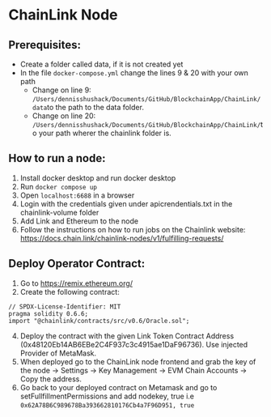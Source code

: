 # ChainLink Node 

## Prerequisites:
* Create a folder called data, if it is not created yet
* In the file `docker-compose.yml` change the lines 9 & 20 with your own path
  * Change on line 9: `/Users/dennisshushack/Documents/GitHub/BlockchainApp/ChainLink/data`to the path to the data folder.
  * Change on line 20: `/Users/dennisshushack/Documents/GitHub/BlockchainApp/ChainLink/`to your path wherer the chainlink folder is.

## How to run a node:
1. Install docker desktop and run docker desktop
2. Run `docker compose up`
3. Open `localhost:6688` in a browser
4. Login with the credentials given under apicrendentials.txt in the chainlink-volume folder
5. Add Link and Ethereum to the node
6. Follow the instructions on how to run jobs on the Chainlink website:
https://docs.chain.link/chainlink-nodes/v1/fulfilling-requests/

## Deploy Operator Contract:
1. Go to https://remix.ethereum.org/
2. Create the following contract:
```Solidity
// SPDX-License-Identifier: MIT
pragma solidity 0.6.6;
import "@chainlink/contracts/src/v0.6/Oracle.sol";
```
4. Deploy the contract with the given Link Token Contract Address (0x48120Eb14AB6EBe2C4F937c3c4915ae1DaF96736). Use injected Provider of MetaMask.
5. When deployed go to the ChainLink node frontend and grab the key of the node -> Settings -> Key Management -> EVM Chain Accounts -> Copy the address.
6. Go back to your deployed contract on Metamask and go to setFullfillmentPermissions and add nodekey, true i.e `0x62A78B6C989678Ba393662810176Cb4a7F96D951, true`
